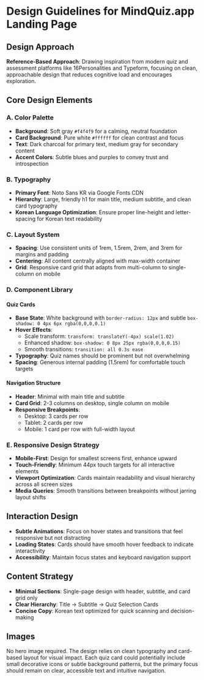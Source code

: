 # Design Guidelines for MindQuiz.app Landing Page

## Design Approach
**Reference-Based Approach**: Drawing inspiration from modern quiz and assessment platforms like 16Personalities and Typeform, focusing on clean, approachable design that reduces cognitive load and encourages exploration.

## Core Design Elements

### A. Color Palette
- **Background**: Soft gray `#f4f4f9` for a calming, neutral foundation
- **Card Background**: Pure white `#ffffff` for clean contrast and focus
- **Text**: Dark charcoal for primary text, medium gray for secondary content
- **Accent Colors**: Subtle blues and purples to convey trust and introspection

### B. Typography
- **Primary Font**: Noto Sans KR via Google Fonts CDN
- **Hierarchy**: Large, friendly h1 for main title, medium subtitle, and clean card typography
- **Korean Language Optimization**: Ensure proper line-height and letter-spacing for Korean text readability

### C. Layout System
- **Spacing**: Use consistent units of 1rem, 1.5rem, 2rem, and 3rem for margins and padding
- **Centering**: All content centrally aligned with max-width container
- **Grid**: Responsive card grid that adapts from multi-column to single-column on mobile

### D. Component Library

#### Quiz Cards
- **Base State**: White background with `border-radius: 12px` and subtle `box-shadow: 0 4px 6px rgba(0,0,0,0.1)`
- **Hover Effects**: 
  - Scale transform: `transform: translateY(-4px) scale(1.02)`
  - Enhanced shadow: `box-shadow: 0 8px 25px rgba(0,0,0,0.15)`
  - Smooth transitions: `transition: all 0.3s ease`
- **Typography**: Quiz names should be prominent but not overwhelming
- **Spacing**: Generous internal padding (1.5rem) for comfortable touch targets

#### Navigation Structure
- **Header**: Minimal with main title and subtitle
- **Card Grid**: 2-3 columns on desktop, single column on mobile
- **Responsive Breakpoints**: 
  - Desktop: 3 cards per row
  - Tablet: 2 cards per row  
  - Mobile: 1 card per row with full-width layout

### E. Responsive Design Strategy
- **Mobile-First**: Design for smallest screens first, enhance upward
- **Touch-Friendly**: Minimum 44px touch targets for all interactive elements
- **Viewport Optimization**: Cards maintain readability and visual hierarchy across all screen sizes
- **Media Queries**: Smooth transitions between breakpoints without jarring layout shifts

## Interaction Design
- **Subtle Animations**: Focus on hover states and transitions that feel responsive but not distracting
- **Loading States**: Cards should have smooth hover feedback to indicate interactivity
- **Accessibility**: Maintain focus states and keyboard navigation support

## Content Strategy
- **Minimal Sections**: Single-page design with header, subtitle, and card grid only
- **Clear Hierarchy**: Title → Subtitle → Quiz Selection Cards
- **Concise Copy**: Korean text optimized for quick scanning and decision-making

## Images
No hero image required. The design relies on clean typography and card-based layout for visual impact. Each quiz card could potentially include small decorative icons or subtle background patterns, but the primary focus should remain on clear, accessible text and intuitive navigation.
